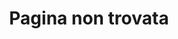 ---
title: "Pagina non trovata"
description: "This is meta description"
layout: "404"
draft: false
featured_image: 'images/Home.jpg'

---